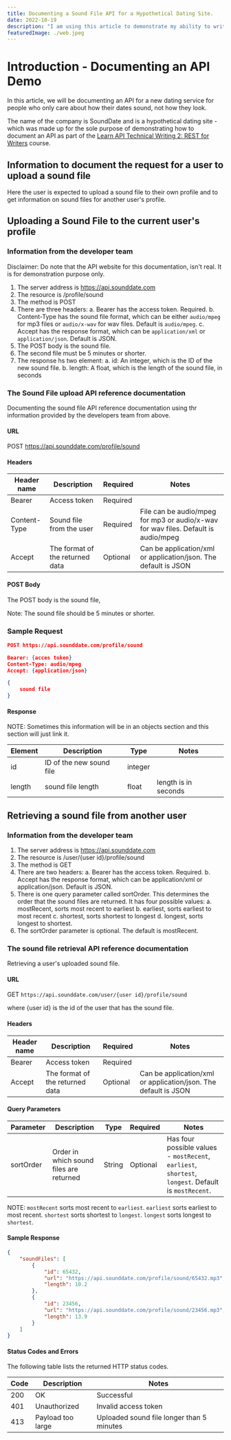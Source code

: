 ```yaml
---
title: Documenting a Sound File API for a Hypothetical Dating Site. 
date: 2022-10-19
description: "I am using this article to demonstrate my ability to write an API documentation. Using a demo API to showcase my skillset as an API documentation writer"
featuredImage: ./web.jpeg
---
```


# Introduction - Documenting an API Demo

In this article, we will be documenting an API for a new dating service for people who only care about how their dates sound, not how they look. 

The name of the company is SoundDate and is a hypothetical dating site - which was made up for the sole purpose of demonstrating how to document an API as part of the [Learn API Technical Writing 2: REST for Writers](https://www.udemy.com/course/learn-api-technical-writing-2-rest-for-writers/) course.

## Information to document the request for a user to upload a sound file

Here the user is expected to upload a sound file to their own profile and to get information on sound files for another user's profile.

## Uploading a Sound File to the current user's profile

### Information from the developer team 

Disclaimer: Do note that the API website for this documentation, isn't real. It is for demonstration purpose only.

1. The server address is https://api.sounddate.com 
2. The resource is /profile/sound
3. The method is POST
4. There are three headers:
   a. Bearer has the access token. Required.
   b.  Content-Type has the sound file format, which can be either `audio/mpeg` for mp3 files or `audio/x-wav` for wav files. Default is `audio/mpeg`.
   c. Accept has the response format, which can be `application/xml` or `application/json`. Default is JSON.
5. The POST body is the sound file. 
6. The second file must be 5 minutes or shorter.
7. The response hs two element: 
   a. id: An integer, which is the ID of the new sound file.
   b. length: A float, which is the length of the sound file, in seconds

### The Sound File upload API reference documentation

Documenting the sound file API reference documentation using thr information provided by the developers team from above.


#### URL
POST <https://api.sounddate.com/profile/sound>


#### Headers

| Header name      | Description             | Required | Notes|
| -----------    | -----------               |----------|------|
|  Bearer        | Access token              | Required |      |
|  Content-Type  | Sound file from the user  | Required | File can be audio/mpeg for mp3 or audio/x-wav for wav files. Default is audio/mpeg |
|  Accept       | The format of the returned data  |   Optional       |  Can be application/xml or application/json. The default is JSON    |


#### POST Body 

The POST body is the sound file, 

Note: The sound file should be 5 minutes or shorter.

### Sample Request

```JSON
POST https://api.sounddate.com/profile/sound

Bearer: {acces token}
Content-Type: audio/mpeg
Accept: {application/json}

{
    sound file
}
```

#### Response

NOTE: Sometimes this information will be in an objects section and this section will just link it.

| Element      | Description   |   Type  |    Notes | 
| -----------    | ----------- | ------- |----------|
|   id         | ID of the new sound file| integer |          |   
|   length     |  sound file length  |    float     |    length is in seconds      |      

## Retrieving a sound file from another user

### Information from the developer team

1. The server address is <https://api.sounddate.com>
2. The resource is /user/{user id}/profile/sound
3. The method is GET
4. There are two headers:
   a. Bearer has the access token. Required.
   b. Accept has the response format, which can be application/xml or application/json. Default is JSON.
5. There is one query parameter called sortOrder. This determines the order that the sound files are returned. It has four possible values:
   a. mostRecent, sorts most recent to earliest
   b. earliest, sorts earliest to most recent
   c. shortest, sorts shortest to longest
   d. longest, sorts longest to shortest.
6. The sortOrder parameter is optional. The default is mostRecent.

### The sound file retrieval API reference documentation

Retrieving a user's uploaded sound file.

#### URL
GET `https://api.sounddate.com/user/{user id}/profile/sound`

where {user id} is the id of the user that has the sound file.

#### Headers

| Header name      | Description             | Required | Notes|
| -----------    | -----------               |----------|------|
|  Bearer        | Access token              | Required |      | |
|  Accept       | The format of the returned data  |    Optional      |  Can be application/xml or application/json. The default is JSON    |

#### Query Parameters

| Parameter      | Description | Type | Required | Notes|
| -----------    | ----------- | ------- |----------|------|
|  sortOrder     | Order in which sound files are returned            |       String  |    Optional      |  Has four possible values - `mostRecent`, `earliest`, `shortest`, `longest`. Default is `mostRecent`.    |

NOTE: 
`mostRecent` sorts most recent to `earliest`.
`earliest` sorts earliest to most recent.
`shortest` sorts shortest to `longest`.
`longest` sorts longest to `shortest`.

#### Sample Response
```JSON
{
    "soundFiles": [
        {
            "id": 65432,
            "url": "https://api.sounddate.com/profile/sound/65432.mp3",
            "length": 10.2
        },
        {
            "id": 23456,
            "url": "https://api.sounddate.com/profile/sound/23456.mp3",
            "length": 13.9
        }
    ]
}
```

#### Status Codes and Errors

The following table lists the returned HTTP status codes.

| Code        | Description |                          Notes |    
| ----------- | ----------- |                        ------- |
|    200      |       OK    |                    Successful  |          
|    401      |     Unauthorized |   Invalid access token      |          
|    413      |     Payload too large  | Uploaded sound file longer than 5 minutes         |      

